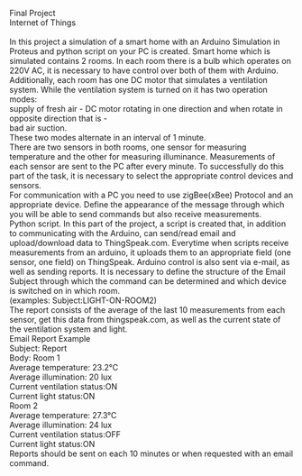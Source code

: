 Final Project <br/>
Internet of Things <br/>
 <br/>
In this project a simulation of a smart home with an Arduino Simulation in Proteus and python script on your PC is created. Smart home which is simulated contains 2 rooms. In each room there is a bulb which operates on 220V AC, it is necessary to have control over both of them with Arduino. Additionally, each room has one DC motor that simulates a ventilation system. While the ventilation system is turned on it has two operation modes:  <br/>
  ​supply of fresh air - DC motor rotating in one direction and when rotate in opposite direction that is -  <br/>
  ​bad air suction.  <br/>
  ​These two modes alternate in an interval of 1 minute. <br/>
There are two sensors in both rooms, one sensor for measuring temperature and the other for measuring illuminance. Measurements of each sensor are sent to the PC after every minute. To successfully do this part of the task, it is necessary to select the appropriate control devices and sensors. <br/>
For communication with a PC you need to use zigBee(xBee) Protocol and an appropriate device. Define the appearance of the message through which you will be able to send commands but also receive measurements. <br/>
Python script. In this part of the project, a script is created that, in addition to communicating with the Arduino, can send/read email and upload/download data to ThingSpeak.com. Everytime when scripts receive measurements from an arduino, it uploads them to an appropriate field (one sensor, one field) on ThingSpeak. Arduino control is also sent via e-mail, as well as sending reports. It is necessary to define the structure of the Email Subject through which the command can be determined and which device is switched on in which room. <br/>
(examples: Subject:LIGHT-ON-ROOM2) <br/>
The report consists of the average of the last 10 measurements from each sensor, get this data from thingspeak.com, as well as the current state of the ventilation system and light. <br/>
Email Report Example <br/>
Subject: Report <br/>
Body: Room 1 <br/>
Average temperature: 23.2°C <br/>
Average illumination: 20 lux <br/>
Current ventilation status:ON <br/>
Current light status:ON <br/>
Room 2 <br/>
Average temperature: 27.3°C <br/>
Average illumination: 24 lux <br/>
Current ventilation status:OFF <br/>
Current light status:ON <br/>
Reports should be sent on each 10 minutes or when requested with an email command.
